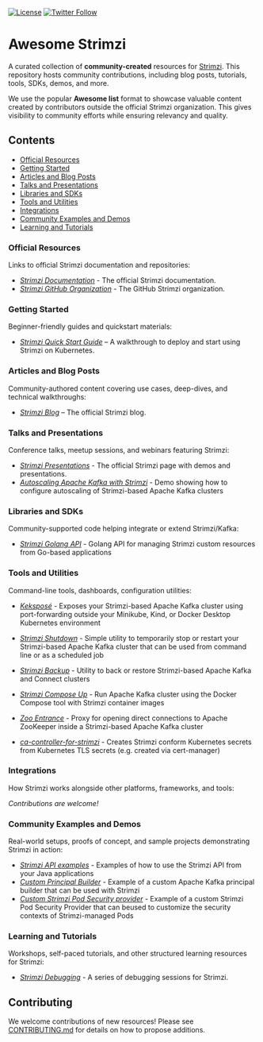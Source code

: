 [![License](https://img.shields.io/badge/license-Apache--2.0-blue.svg)](http://www.apache.org/licenses/LICENSE-2.0)
[![Twitter Follow](https://img.shields.io/twitter/follow/strimziio?style=social)](https://twitter.com/strimziio)

# Awesome Strimzi

A curated collection of **community-created** resources for [Strimzi](https://strimzi.io/).
This repository hosts community contributions, including blog posts, tutorials, tools, SDKs, demos, and more.

We use the popular **Awesome list** format to showcase valuable content created by contributors outside the official Strimzi organization. This gives visibility to community efforts while ensuring relevancy and quality.

## Contents

- [Official Resources](#official-resources)  
- [Getting Started](#getting-started)  
- [Articles and Blog Posts](#articles-and-blog-posts)  
- [Talks and Presentations](#talks-and-presentations)  
- [Libraries and SDKs](#libraries-and-sdks)  
- [Tools and Utilities](#tools-and-utilities)  
- [Integrations](#integrations)  
- [Community Examples and Demos](#community-examples-and-demos)  
- [Learning and Tutorials](#learning-and-tutorials)

### Official Resources

Links to official Strimzi documentation and repositories:

- *[Strimzi Documentation](https://strimzi.io/documentation/)* - The official Strimzi documentation.
- *[Strimzi GitHub Organization](https://github.com/strimzi)* - The GitHub Strimzi organization.

### Getting Started

Beginner-friendly guides and quickstart materials:

- *[Strimzi Quick Start Guide](https://strimzi.io/quickstarts/)* – A walkthrough to deploy and start using Strimzi on Kubernetes.  

### Articles and Blog Posts

Community-authored content covering use cases, deep-dives, and technical walkthroughs:

- *[Strimzi Blog](https://strimzi.io/blog/)* – The official Strimzi blog.

### Talks and Presentations

Conference talks, meetup sessions, and webinars featuring Strimzi:

- *[Strimzi Presentations](https://strimzi.io/presentations/)* - The official Strimzi page with demos and presentations.
- *[Autoscaling Apache Kafka with Strimzi](https://github.com/scholzj/demo-autoscaling-apache-kafka-with-strimzi)* - Demo showing how to configure autoscaling of Strimzi-based Apache Kafka clusters

### Libraries and SDKs

Community-supported code helping integrate or extend Strimzi/Kafka:

- *[Strimzi Golang API](https://github.com/scholzj/strimzi-go)* - Golang API for managing Strimzi custom resources from Go-based applications

### Tools and Utilities

Command-line tools, dashboards, configuration utilities:

- *[Keksposé](https://github.com/scholzj/kekspose)* - Exposes your Strimzi-based Apache Kafka cluster using port-forwarding outside your Minikube, Kind, or Docker Desktop Kubernetes environment
- *[Strimzi Shutdown](https://github.com/scholzj/strimzi-shutdown)* - Simple utility to temporarily stop or restart your Strimzi-based Apache Kafka cluster that can be used from command line or as a scheduled job
- *[Strimzi Backup](https://github.com/scholzj/strimzi-backup)* - Utility to back or restore Strimzi-based Apache Kafka and Connect clusters
- *[Strimzi Compose Up](https://github.com/scholzj/strimzi-compose-up)* - Run Apache Kafka cluster using the Docker Compose tool with Strimzi container images
- *[Zoo Entrance](https://github.com/scholzj/zoo-entrance)* - Proxy for opening direct connections to Apache ZooKeeper inside a Strimzi-based Apache Kafka cluster

- *[ca-controller-for-strimzi](https://github.com/sebastiangaiser/ca-controller-for-strimzi)* - Creates Strimzi conform Kubernetes secrets from Kubernetes TLS secrets (e.g. created via cert-manager)

### Integrations

How Strimzi works alongside other platforms, frameworks, and tools:

*Contributions are welcome!*

### Community Examples and Demos

Real-world setups, proofs of concept, and sample projects demonstrating Strimzi in action:

- *[Strimzi API examples](https://github.com/scholzj/strimzi-api-examples)* - Examples of how to use the Strimzi API from your Java applications
- *[Custom Principal Builder](https://github.com/scholzj/custom-strimzi-principal-builder)* - Example of a custom Apache Kafka principal builder that can be used with Strimzi
- *[Custom Strimzi Pod Security provider](https://github.com/scholzj/custom-pod-security-providers)* - Example of a custom Strimzi Pod Security Provider that can beused to customize the security contexts of Strimzi-managed Pods

### Learning and Tutorials

Workshops, self-paced tutorials, and other structured learning resources for Strimzi:

- *[Strimzi Debugging](https://github.com/fvaleri/strimzi-debugging)* - A series of debugging sessions for Strimzi.

## Contributing

We welcome contributions of new resources!
Please see [CONTRIBUTING.md](CONTRIBUTING.md) for details on how to propose additions.
